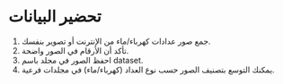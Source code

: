 # تحضير البيانات
1. جمع صور عدادات كهرباء/ماء من الإنترنت أو تصوير بنفسك.
2. تأكد أن الأرقام في الصور واضحة.
3. احفظ الصور في مجلد باسم dataset.
4. يمكنك التوسع بتصنيف الصور حسب نوع العداد (كهرباء/ماء) في مجلدات فرعية.